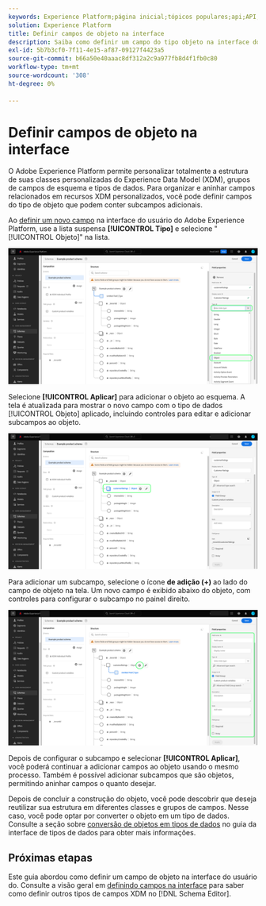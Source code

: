 ```yaml
---
keywords: Experience Platform;página inicial;tópicos populares;api;API;XDM;sistema XDM;modelo de dados de experiência;modelo de dados;ui;espaço de trabalho;objeto;campo;
solution: Experience Platform
title: Definir campos de objeto na interface
description: Saiba como definir um campo do tipo objeto na interface do usuário do Experience Platform.
exl-id: 5b7b3cf0-7f11-4e15-af87-09127f4423a5
source-git-commit: b66a50e40aaac8df312a2c9a977fb8d4f1fb0c80
workflow-type: tm+mt
source-wordcount: '308'
ht-degree: 0%

---
```


# Definir campos de objeto na interface

O Adobe Experience Platform permite personalizar totalmente a estrutura de suas classes personalizadas do Experience Data Model (XDM), grupos de campos de esquema e tipos de dados. Para organizar e aninhar campos relacionados em recursos XDM personalizados, você pode definir campos do tipo de objeto que podem conter subcampos adicionais.

Ao [definir um novo campo](./overview.md#define) na interface do usuário do Adobe Experience Platform, use a lista suspensa **[!UICONTROL Tipo]** e selecione &quot;[!UICONTROL Objeto]&quot; na lista.

![](../../images/ui/fields/special/object.png)

Selecione **[!UICONTROL Aplicar]** para adicionar o objeto ao esquema. A tela é atualizada para mostrar o novo campo com o tipo de dados [!UICONTROL Objeto] aplicado, incluindo controles para editar e adicionar subcampos ao objeto.

![](../../images/ui/fields/special/object-applied.png)

Para adicionar um subcampo, selecione o ícone **de adição (+)** ao lado do campo de objeto na tela. Um novo campo é exibido abaixo do objeto, com controles para configurar o subcampo no painel direito.

![](../../images/ui/fields/special/object-add-field.png)

Depois de configurar o subcampo e selecionar **[!UICONTROL Aplicar]**, você poderá continuar a adicionar campos ao objeto usando o mesmo processo. Também é possível adicionar subcampos que são objetos, permitindo aninhar campos o quanto desejar.

Depois de concluir a construção do objeto, você pode descobrir que deseja reutilizar sua estrutura em diferentes classes e grupos de campos. Nesse caso, você pode optar por converter o objeto em um tipo de dados. Consulte a seção sobre [conversão de objetos em tipos de dados](../resources/data-types.md#convert) no guia da interface de tipos de dados para obter mais informações.

## Próximas etapas

Este guia abordou como definir um campo de objeto na interface do usuário do. Consulte a visão geral em [definindo campos na interface](./overview.md#special) para saber como definir outros tipos de campos XDM no [!DNL Schema Editor].

